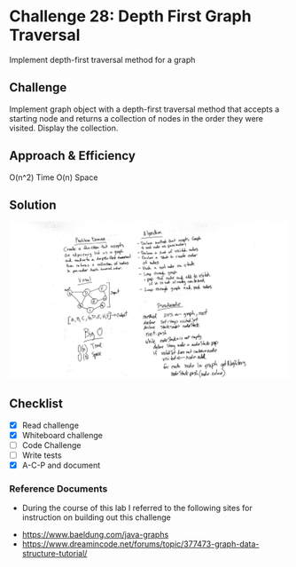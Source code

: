 # Challenge 28: Depth First Graph Traversal
Implement depth-first traversal method for a graph

## Challenge
Implement graph object with a depth-first traversal method that accepts a starting node and returns a collection of nodes in the order they were visited. Display the collection.

## Approach & Efficiency
O(n^2) Time
O(n) Space

## Solution
![Code Challenge 28](../assets/401-cc28-wb.JPG)

## Checklist

  - [x] Read challenge
  - [x] Whiteboard challenge
  - [ ] Code Challenge
  - [ ] Write tests
  - [x] A-C-P and document

### Reference Documents
* During the course of this lab I referred to the following sites for instruction on building out this challenge
- https://www.baeldung.com/java-graphs
- https://www.dreamincode.net/forums/topic/377473-graph-data-structure-tutorial/